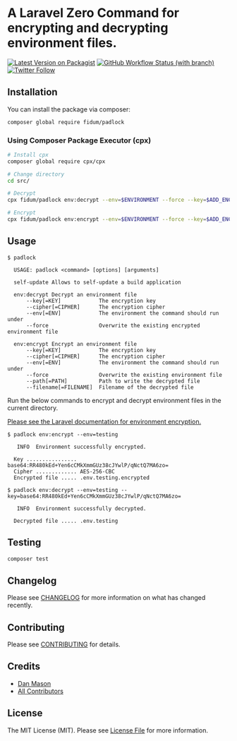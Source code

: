 # A Laravel Zero Command for encrypting and decrypting environment files.

[![Latest Version on Packagist](https://img.shields.io/packagist/v/fidum/padlock.svg?style=for-the-badge)](https://packagist.org/packages/fidum/padlock)
[![GitHub Workflow Status (with branch)](https://img.shields.io/github/actions/workflow/status/fidum/padlock/run-tests.yml?branch=main&style=for-the-badge)](https://github.com/fidum/padlock/actions?query=workflow%3Arun-tests+branch%3Amain)
[![Twitter Follow](https://img.shields.io/badge/follow-%40danmasonmp-1DA1F2?logo=twitter&style=for-the-badge)](https://twitter.com/danmasonmp)

## Installation

You can install the package via composer:

```bash
composer global require fidum/padlock
```

### Using Composer Package Executor (cpx)

```sh
# Install cpx
composer global require cpx/cpx

# Change directory
cd src/

# Decrypt
cpx fidum/padlock env:decrypt --env=$ENVIRONMENT --force --key=$ADD_ENCRYPTION_KEY_HERE

# Encrypt
cpx fidum/padlock env:encrypt --env=$ENVIRONMENT --force --key=$ADD_ENCRYPTION_KEY_HERE
```

## Usage
```console
$ padlock

  USAGE: padlock <command> [options] [arguments]

  self-update Allows to self-update a build application

  env:decrypt Decrypt an environment file
      --key[=KEY]            The encryption key
      --cipher[=CIPHER]      The encryption cipher
      --env[=ENV]            The environment the command should run under
      --force                Overwrite the existing encrypted environment file

  env:encrypt Encrypt an environment file
      --key[=KEY]            The encryption key
      --cipher[=CIPHER]      The encryption cipher
      --env[=ENV]            The environment the command should run under
      --force                Overwrite the existing environment file
      --path[=PATH]          Path to write the decrypted file
      --filename[=FILENAME]  Filename of the decrypted file

```

Run the below commands to encrypt and decrypt environment files in the current directory.

[Please see the Laravel documentation for environment encryption.](https://laravel.com/docs/9.x/configuration#encrypting-environment-files) 

```console
$ padlock env:encrypt --env=testing

   INFO  Environment successfully encrypted.  

  Key ................ base64:RR480kEd+Yen6cCMkXmmGUz38cJYwlP/qNctQ7MA6zo=  
  Cipher ............. AES-256-CBC  
  Encrypted file ..... .env.testing.encrypted
```

```console 
$ padlock env:decrypt --env=testing --key=base64:RR480kEd+Yen6cCMkXmmGUz38cJYwlP/qNctQ7MA6zo=

   INFO  Environment successfully decrypted.  

  Decrypted file ..... .env.testing 
```

## Testing

```bash
composer test
```

## Changelog

Please see [CHANGELOG](CHANGELOG.md) for more information on what has changed recently.

## Contributing

Please see [CONTRIBUTING](https://github.com/dmason30/.github/blob/main/CONTRIBUTING.md) for details.

## Credits

- [Dan Mason](https://github.com/dmason30)
- [All Contributors](../../contributors)

## License

The MIT License (MIT). Please see [License File](LICENSE.md) for more information.
